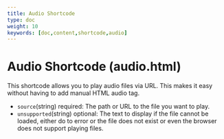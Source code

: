 ```yaml
---
title: Audio Shortcode
type: doc
weight: 10
keywords: [doc,content,shortcode,audio]
---
```

# Audio Shortcode (audio.html)
This shortcode allows you to play audio files via URL. This makes it easy without having to add manual HTML audio tag.
* `source`(string) required: The path or URL to the file you want to play.
* `unsupported`(string) optional: The text to display if the file cannot be loaded, either do to error or the file does not exist or even the browser does not support playing files.